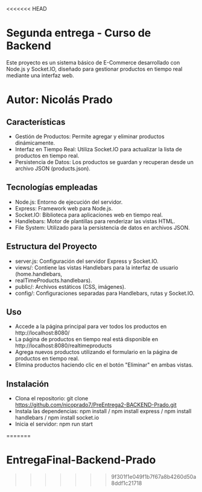 <<<<<<< HEAD
# Segunda entrega - Curso de Backend
Este proyecto es un sistema básico de E-Commerce desarrollado con Node.js y Socket.IO, diseñado para gestionar productos en tiempo real mediante una interfaz web.
# Autor: Nicolás Prado

## Características
-  Gestión de Productos: Permite agregar y eliminar productos dinámicamente.
- Interfaz en Tiempo Real: Utiliza Socket.IO para actualizar la lista de productos en tiempo real.
- Persistencia de Datos: Los productos se guardan y recuperan desde un archivo JSON (products.json).

## Tecnologías empleadas
- Node.js: Entorno de ejecución del servidor.
- Express: Framework web para Node.js.
- Socket.IO: Biblioteca para aplicaciones web en tiempo real.
- Handlebars: Motor de plantillas para renderizar las vistas HTML.
- File System: Utilizado para la persistencia de datos en archivos JSON.

## Estructura del Proyecto
- server.js: Configuración del servidor Express y Socket.IO.
- views/: Contiene las vistas Handlebars para la interfaz de usuario (home.handlebars,
- realTimeProducts.handlebars).
- public/: Archivos estáticos (CSS, imágenes).
- config/: Configuraciones separadas para Handlebars, rutas y Socket.IO.

## Uso
- Accede a la página principal para ver todos los productos en http://localhost:8080/
- La página de productos en tiempo real está disponible en http://localhost:8080/realtimeproducts
- Agrega nuevos productos utilizando el formulario en la página de productos en tiempo real.
- Elimina productos haciendo clic en el botón "Eliminar" en ambas vistas.

## Instalación
- Clona el repositorio: git clone https://github.com/nicoprado7/PreEntrega2-BACKEND-Prado.git
- Instala las dependencias: npm install / npm install express  / npm install handlebars /
npm install socket.io
- Inicia el servidor: npm run start
 
=======
# EntregaFinal-Backend-Prado
>>>>>>> 9f301f1e049f1b7f67a8b4260d50a8ddf1c21718
